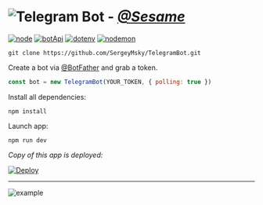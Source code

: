 # ![Telegram](https://github.com/SergeyMsky/Picture/blob/main/telegram.svg) Bot - [**_@Sesame_**](https://t.me/iamsesamebot)

[![node](https://img.shields.io/npm/v/node?color=%23339933&label=node.js&logo=node.js&style=flat-square)](https://nodejs.org/en/)
[![botApi](https://img.shields.io/npm/v/node-telegram-bot-api?color=%2326A5E4&label=node-telegram-bot-api&logo=telegram&style=flat-square)](https://www.npmjs.com/package/node-telegram-bot-api)
[![dotenv](https://img.shields.io/npm/v/dotenv?color=%23ECD53F&label=dotenv&style=flat-square)](https://www.npmjs.com/package/dotenv)
[![nodemon](https://img.shields.io/npm/v/nodemon?color=%2376D04B&label=Nodemon&logo=Nodemon&style=flat-square)](https://www.npmjs.com/package/nodemon)

```
git clone https://github.com/SergeyMsky/TelegramBot.git
```

Create a bot via [@BotFather](https://telegram.me/BotFather) and grab a token.

```javascript
const bot = new TelegramBot(YOUR_TOKEN, { polling: true })
```

Install all dependencies:

`npm install`

Launch app:

`npm run dev`

_Copy of this app is deployed:_

[![Deploy](https://www.herokucdn.com/deploy/button.svg)](https://heroku.com/deploy)

---
![example](https://github.com/SergeyMsky/Picture/blob/main/telegram-bot.gif)
